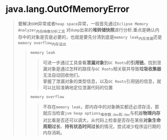 # java.lang.OutOfMemoryError

> 要解决`OOM`异常或者`heap space`异常，一般首先通过`Eclipse Memory Analyzer`<sub>内存映像分析工具</sub> 对`dump`出来的**堆转储快照**进行分析.重点是确认内存中的对象是否是必要的，也就是要先分清到底是`memory leak`<sub>内存泄漏</sub>还是`memory overflow`<sub>内存溢出</sub>
> > `memory leak`
> > > 可进一步通过工具查看**泄漏对象**到`GC Roots`的**引用链**。找到泄漏对象是通过怎样的路径与`GC Roots`相关联并导致**垃圾收集器**无法自动回收他们。\
> > > 掌握了泄漏对象的类型信息，以及`GC Roots`引用链的信息，就可以比较准确地定位泄漏代码的位置
> >
> > `memory overflow`
> > > 不存在`memory leak`，即内存中的对象确实都还必须存活，那就应当检查`jvm heap options`<sub>堆参数`-Xms`和`-Xmx`</sub>与机器**物理内存**对比看是否还可以调大，从代码上检查是否存在某些**对象生命周期过长**、**持有状态时间过长**的情况，尝试减少程序运行期的内存消耗。
